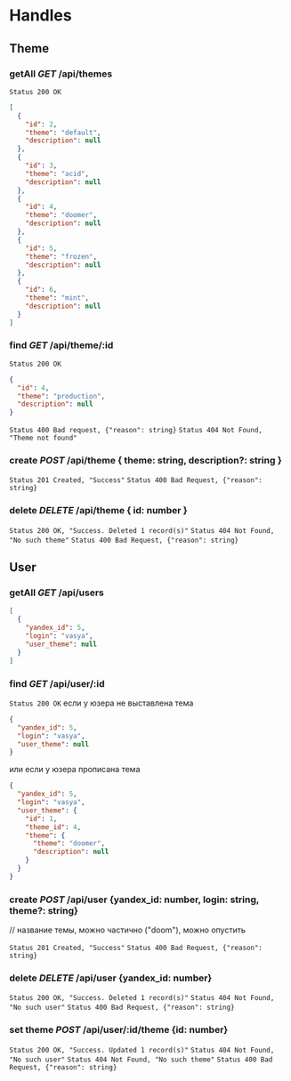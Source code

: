 # Handles

## Theme

### getAll _GET_ /api/themes

`Status 200 OK`

```json
[
  {
    "id": 2,
    "theme": "default",
    "description": null
  },
  {
    "id": 3,
    "theme": "acid",
    "description": null
  },
  {
    "id": 4,
    "theme": "doomer",
    "description": null
  },
  {
    "id": 5,
    "theme": "frozen",
    "description": null
  },
  {
    "id": 6,
    "theme": "mint",
    "description": null
  }
]
```

### find _GET_ /api/theme/:id

`Status 200 OK`

```json
{
  "id": 4,
  "theme": "production",
  "description": null
}
```

`Status 400 Bad request, {"reason": string}`
`Status 404 Not Found, "Theme not found"`

### create _POST_ /api/theme { theme: string, description?: string }

`Status 201 Created, "Success"`
`Status 400 Bad Request, {"reason": string}`

### delete _DELETE_ /api/theme { id: number }

`Status 200 OK, "Success. Deleted 1 record(s)"`
`Status 404 Not Found, "No such theme"`
`Status 400 Bad Request, {"reason": string}`

## User

### getAll _GET_ /api/users

```json
[
  {
    "yandex_id": 5,
    "login": "vasya",
    "user_theme": null
  }
]
```

### find _GET_ /api/user/:id

`Status 200 OK`
если у юзера не выставлена тема

```json
{
  "yandex_id": 5,
  "login": "vasya",
  "user_theme": null
}
```

или если у юзера прописана тема

```json
{
  "yandex_id": 5,
  "login": "vasya",
  "user_theme": {
    "id": 1,
    "theme_id": 4,
    "theme": {
      "theme": "doomer",
      "description": null
    }
  }
}
```

### create _POST_ /api/user {yandex_id: number, login: string, theme?: string}

// название темы, можно частично ("doom"), можно опустить

`Status 201 Created, "Success"`
`Status 400 Bad Request, {"reason": string}`

### delete _DELETE_ /api/user {yandex_id: number}

`Status 200 OK, "Success. Deleted 1 record(s)"`
`Status 404 Not Found, "No such user"`
`Status 400 Bad Request, {"reason": string}`

### set theme _POST_ /api/user/:id/theme {id: number}

`Status 200 OK, "Success. Updated 1 record(s)"`
`Status 404 Not Found, "No such user"`
`Status 404 Not Found, "No such theme"`
`Status 400 Bad Request, {"reason": string}`
